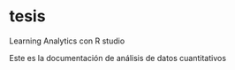 # tesis
Learning Analytics con R studio

Este es la documentación de análisis de datos cuantitativos
